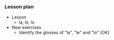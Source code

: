 ### Lesson plan

* Lesson
  * la, le, lo
* New exercises
  * Identify the glosses of "la", "le" and "lo" (OK)
